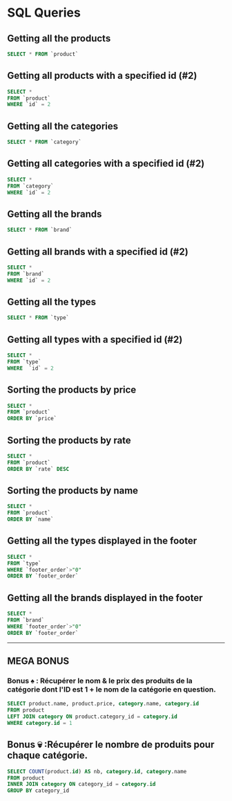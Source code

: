 # SQL Queries

## Getting all the products

```sql
SELECT * FROM `product`
```

## Getting all products with a specified id (#2)

```sql
SELECT *
FROM `product`
WHERE `id` = 2
```

## Getting all the categories

```sql
SELECT * FROM `category`
```

## Getting all categories with a specified id (#2)

```sql
SELECT *
FROM `category`
WHERE `id` = 2
```

## Getting all the brands

```sql
SELECT * FROM `brand`
```

## Getting all brands with a specified id (#2)

```sql
SELECT *
FROM `brand`
WHERE `id` = 2
```

## Getting all the types

```sql
SELECT * FROM `type`
```

## Getting all types with a specified id (#2)

```sql
SELECT *
FROM `type`
WHERE  `id` = 2
```

## Sorting the products by price

```sql
SELECT *
FROM `product`
ORDER BY `price`
```

## Sorting the products by rate

```sql
SELECT *
FROM `product`
ORDER BY `rate` DESC
```

## Sorting the products by name

```sql
SELECT *
FROM `product`
ORDER BY `name`
```

## Getting all the types displayed in the footer

```sql
SELECT *
FROM `type`
WHERE `footer_order`>"0"
ORDER BY `footer_order`
```

## Getting all the brands displayed in the footer

```sql
SELECT *
FROM `brand`
WHERE `footer_order`>"0"
ORDER BY `footer_order`
```

____

## MEGA BONUS

### Bonus :spades: : Récupérer le nom & le prix des produits de la catégorie dont l'ID est 1 + le nom de la catégorie en question.

```sql
SELECT product.name, product.price, category.name, category.id
FROM product
LEFT JOIN category ON product.category_id = category.id
WHERE category.id = 1
```

## Bonus :skull: :Récupérer le nombre de produits pour chaque catégorie.

```sql
SELECT COUNT(product.id) AS nb, category.id, category.name
FROM product
INNER JOIN category ON category_id = category.id
GROUP BY category_id
```
